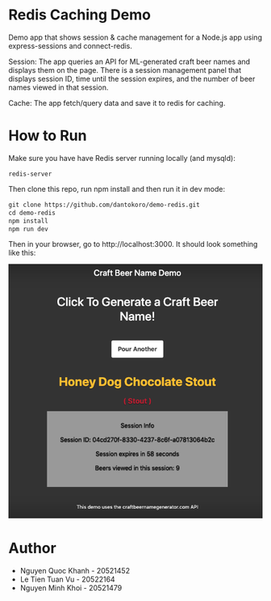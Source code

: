 # Redis Caching Demo 
Demo app that shows session & cache management for a Node.js app using express-sessions and connect-redis.

Session: The app queries an API for ML-generated craft beer names and displays them on the page. There is a session management panel that displays session ID, time until the session expires, and the number of beer names viewed in that session. 

Cache: The app fetch/query data and save it to redis for caching.

# How to Run

Make sure you have have Redis server running locally (and mysqld):

```
redis-server
```
Then clone this repo, run npm install and then run it in dev mode:

```
git clone https://github.com/dantokoro/demo-redis.git
cd demo-redis
npm install
npm run dev
```

Then in your browser, go to http://localhost:3000. It should look something like this:

![screenshot](screenshot.png)
# Author
* Nguyen Quoc Khanh - 20521452
* Le Tien Tuan Vu - 20522164
* Nguyen Minh Khoi - 20521479
